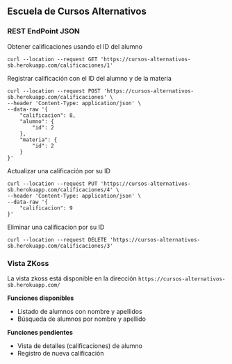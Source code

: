 ## Escuela de Cursos Alternativos

### REST EndPoint JSON

Obtener calificaciones usando el ID del alumno 

```
curl --location --request GET 'https://cursos-alternativos-sb.herokuapp.com/calificaciones/1'
```

Registrar calificación con el ID del alumno y de la materia

```
curl --location --request POST 'https://cursos-alternativos-sb.herokuapp.com/calificaciones' \
--header 'Content-Type: application/json' \
--data-raw '{
    "calificacion": 8,
    "alumno": {
        "id": 2
    },
    "materia": {
        "id": 2
    }
}'
```

Actualizar una calificación por su ID

```
curl --location --request PUT 'https://cursos-alternativos-sb.herokuapp.com/calificaciones/4' \
--header 'Content-Type: application/json' \
--data-raw '{
    "calificacion": 9
}'
```

Eliminar una calificacion por su ID

```
curl --location --request DELETE 'https://cursos-alternativos-sb.herokuapp.com/calificaciones/3'
```



### Vista ZKoss

La vista zkoss está disponible en la dirección `https://cursos-alternativos-sb.herokuapp.com/`

**Funciones disponibles**

- Listado de alumnos con nombre y apellidos
- Búsqueda de alumnos por nombre y apellido

**Funciones pendientes**

- Vista de detalles (calificaciones) de alumno
- Registro de nueva calificación
